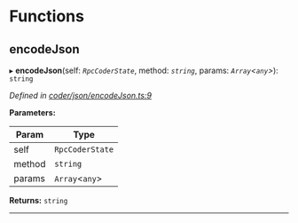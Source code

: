 

# Functions

<a id="encodejson"></a>

##  encodeJson

▸ **encodeJson**(self: *`RpcCoderState`*, method: *`string`*, params: *`Array`<`any`>*): `string`

*Defined in [coder/json/encodeJson.ts:9](https://github.com/polkadot-js/api/blob/64c5868/packages/rpc-provider/src/coder/json/encodeJson.ts#L9)*

**Parameters:**

| Param | Type |
| ------ | ------ |
| self | `RpcCoderState` |
| method | `string` |
| params | `Array`<`any`> |

**Returns:** `string`

___

